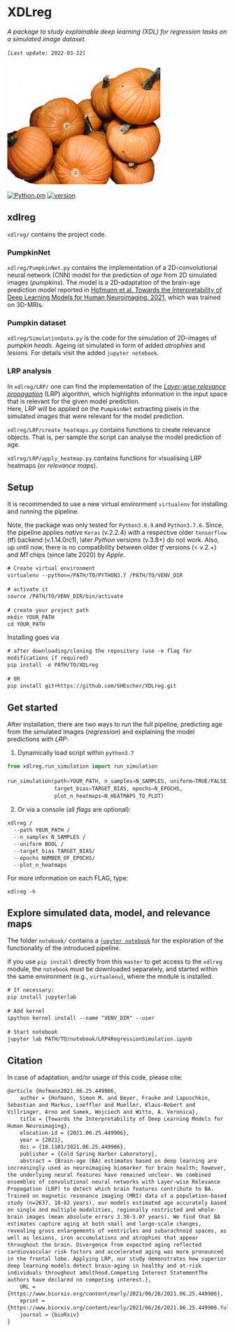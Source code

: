 # XDLreg

*A package to study explainable deep learning (XDL) for regression tasks on a simulated image dataset.*

`[Last update: 2022-03-22]` 

<img src="Pumpkin.png" alt="PumpkinNet" width="350">

[![Python.pm](https://img.shields.io/badge/python-3.7≥version≥3.6-brightgreen.svg?maxAge=259200)](#) [![version](https://img.shields.io/badge/version-1.0.0-yellow.svg?maxAge=259200)](#)

## xdlreg
`xdlreg/` contains the project code.

### PumpkinNet
`xdlreg/PumpkinNet.py` contains the implementation of a 2D-convolutional neural network (CNN) model for the prediction of *age* from 2D simulated images (*pumpkins*). The model is a 2D-adaptation of the brain-age prediction model reported in [Hofmann et al. Towards the Interpretability of Deep Learning Models for Human Neuroimaging. 2021](https://doi.org/10.1101/2021.06.25.449906), which was trained on 3D-MRIs.

### Pumpkin dataset
`xdlreg/SimulationData.py` is the code for the simulation of 2D-images of *pumpkin heads*. Ageing ist simulated in form of added *atrophies* and *lesions*. For details visit the added `jupyter notebook`.

### LRP analysis
In `xdlreg/LRP/` one can find the implementation of the [*Layer-wise relevance propagation*](https://depositonce.tu-berlin.de/handle/11303/8813) (LRP) algorithm, which highlights information in the input space that is relevant for the given model prediction. <br>
Here, LRP will be applied on the `PumpkinNet` extracting pixels in the simulated images that were relevant for the model prediction.

`xdlreg/LRP/create_heatmaps.py` contains functions to create relevance objects. That is, per sample the script can analyse the model prediction of age.

`xdlreg/LRP/apply_heatmap.py` contains functions for visualising LRP heatmaps (or *relevance maps*).

## Setup
It is recommended to use a new virtual environment `virtualenv` for installing and running the pipeline.

Note, the package was only tested for `Python3.6.9` and `Python3.7.6`. Since, the pipeline applies *native* `Keras` (v.2.2.4) with a respective older `tensorflow` (tf) backend (v.1.14.0rc1), later *Python* versions (v.3.8+) do not work. Also, up until now, there is no compatibility between older *tf* versions (< v.2.+) and *M1* chips (since late 2020) by *Apple*.

```console
# Create virtual environment
virtualenv --python=/PATH/TO/PYTHON3.7 /PATH/TO/VENV_DIR

# activate it
source /PATH/TO/VENV_DIR/bin/activate

# create your project path
mkdir YOUR_PATH
cd YOUR_PATH
```

Installing goes via
```console
# after downloading/cloning the repository (use -e flag for modifications if required)
pip install -e PATH/TO/XDLreg

# OR
pip install git+https://github.com/SHEscher/XDLreg.git
```

## Get started
After installation, there are two ways to run the full pipeline, predicting age from the simulated images (*regression*) and explaining the model predictions with *LRP*:

1. Dynamically load script within `python3.7`

```python
from xdlreg.run_simulation import run_simulation

run_simulation(path=YOUR_PATH, n_samples=N_SAMPLES, uniform=TRUE/FALSE,
               target_bias=TARGET_BIAS, epochs=N_EPOCHS,
               plot_n_heatmaps=N_HEATMAPS_TO_PLOT)
```
2. Or via a console (all *flags* are optional):

```console
xdlreg /
  --path YOUR_PATH /
  --n_samples N_SAMPLES /
  --uniform BOOL /
  --target_bias TARGET_BIAS/
  --epochs NUMBER_OF_EPOCHS/
  --plot_n_heatmaps
```
For more information on each FLAG, type:
```console
xdlreg -h
```

## Explore simulated data, model, and relevance maps
The folder `notebook/` contains a [`jupyter notebook`](https://jupyterlab.readthedocs.io/en/stable/getting_started/overview.html) for the exploration of the functionality of the introduced pipeline.

If you use `pip install` directly from this `master` to get access to the `xdlreg` module, the `notebook` must be downloaded separately, and started within the same environment (e.g., `virtualenv`), where the module is installed.

```console
# If necessary:
pip install jupyterlab

# Add kernel
ipython kernel install --name "VENV_DIR" --user

# Start notebook
jupyter lab PATH/TO/notebook/LRP4RegressionSimulation.ipynb
```

## Citation

In case of adaptation, and/or usage of this code, please cite:

```
@article {Hofmann2021.06.25.449906,
	author = {Hofmann, Simon M. and Beyer, Frauke and Lapuschkin, Sebastian and Markus, Loeffler and Mueller, Klaus-Robert and Villringer, Arno and Samek, Wojciech and Witte, A. Veronica},
	title = {Towards the Interpretability of Deep Learning Models for Human Neuroimaging},
	elocation-id = {2021.06.25.449906},
	year = {2021},
	doi = {10.1101/2021.06.25.449906},
	publisher = {Cold Spring Harbor Laboratory},
	abstract = {Brain-age (BA) estimates based on deep learning are increasingly used as neuroimaging biomarker for brain health; however, the underlying neural features have remained unclear. We combined ensembles of convolutional neural networks with Layer-wise Relevance Propagation (LRP) to detect which brain features contribute to BA. Trained on magnetic resonance imaging (MRI) data of a population-based study (n=2637, 18-82 years), our models estimated age accurately based on single and multiple modalities, regionally restricted and whole-brain images (mean absolute errors 3.38-5.07 years). We find that BA estimates capture aging at both small and large-scale changes, revealing gross enlargements of ventricles and subarachnoid spaces, as well as lesions, iron accumulations and atrophies that appear throughout the brain. Divergence from expected aging reflected cardiovascular risk factors and accelerated aging was more pronounced in the frontal lobe. Applying LRP, our study demonstrates how superior deep learning models detect brain-aging in healthy and at-risk individuals throughout adulthood.Competing Interest StatementThe authors have declared no competing interest.},
	URL = {https://www.biorxiv.org/content/early/2021/06/26/2021.06.25.449906},
	eprint = {https://www.biorxiv.org/content/early/2021/06/26/2021.06.25.449906.full.pdf},
	journal = {bioRxiv}
}
```
